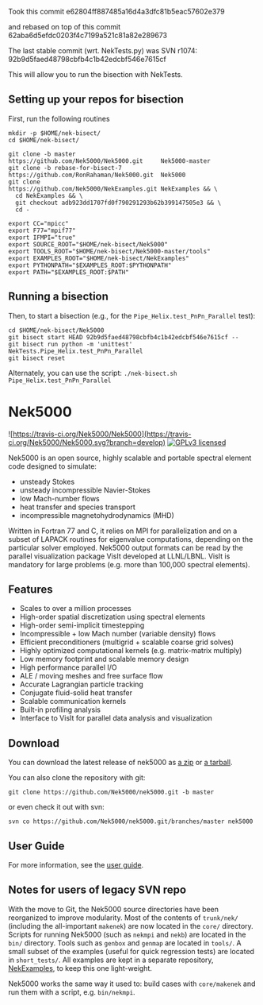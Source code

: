 
Took this commit
e62804ff887485a16d4a3dfc81b5eac57602e379

and rebased on top of this commit
62aba6d5efdc0203f4c7199a521c81a82e289673

The last stable commit (wrt. NekTests.py) was SVN r1074:
92b9d5faed48798cbfb4c1b42edcbf546e7615cf



This will allow you to run the bisection with NekTests.  

## Setting up your repos for bisection

First, run the following routines

```
mkdir -p $HOME/nek-bisect/
cd $HOME/nek-bisect/

git clone -b master              https://github.com/Nek5000/Nek5000.git     Nek5000-master
git clone -b rebase-for-bisect-7 https://github.com/RonRahaman/Nek5000.git  Nek5000
git clone                        https://github.com/Nek5000/NekExamples.git NekExamples && \
  cd NekExamples && \
  git checkout adb923dd1707fd0f790291293b62b399147505e3 && \
  cd -

export CC="mpicc"
export F77="mpif77"
export IFMPI="true"
export SOURCE_ROOT="$HOME/nek-bisect/Nek5000"
export TOOLS_ROOT="$HOME/nek-bisect/Nek5000-master/tools"
export EXAMPLES_ROOT="$HOME/nek-bisect/NekExamples"
export PYTHONPATH="$EXAMPLES_ROOT:$PYTHONPATH"
export PATH="$EXAMPLES_ROOT:$PATH"
```

## Running a bisection

Then, to start a bisection (e.g., for the `Pipe_Helix.test_PnPn_Parallel` test):

```
cd $HOME/nek-bisect/Nek5000
git bisect start HEAD 92b9d5faed48798cbfb4c1b42edcbf546e7615cf --
git bisect run python -m 'unittest' NekTests.Pipe_Helix.test_PnPn_Parallel
git bisect reset
```

Alternately, you can use the script:
``
./nek-bisect.sh Pipe_Helix.test_PnPn_Parallel
``


# Nek5000 
![https://travis-ci.org/Nek5000/Nek5000](https://travis-ci.org/Nek5000/Nek5000.svg?branch=develop)
[![GPLv3 licensed](https://img.shields.io/badge/license-GPLv3-blue.svg)](https://raw.githubusercontent.com/Nek5000/nek5000/develop/LICENSE)

Nek5000 is an open source, highly scalable and portable spectral element code
designed to simulate:
* unsteady Stokes
* unsteady incompressible Navier-Stokes
* low Mach-number flows
* heat transfer and species transport
* incompressible magnetohydrodynamics (MHD)

Written in Fortran 77 and C, it relies on MPI for parallelization and on a
subset of LAPACK routines for eigenvalue computations, depending on the
particular solver employed.  Nek5000 output formats can be read by the parallel
visualization package VisIt developed at LLNL/LBNL. VisIt is mandatory for
large problems (e.g. more than 100,000 spectral elements).


## Features

* Scales to over a million processes
* High-order spatial discretization using spectral elements
* High-order semi-implicit timestepping
* Incompressible + low Mach number (variable density) flows
* Efficient preconditioners (multigrid + scalable coarse grid solves)
* Highly optimized computational kernels (e.g. matrix-matrix multiply)
* Low memory footprint and scalable memory design
* High performance parallel I/O
* ALE / moving meshes and free surface flow
* Accurate Lagrangian particle tracking
* Conjugate fluid-solid heat transfer
* Scalable communication kernels
* Built-in profiling analysis
* Interface to VisIt for parallel data analysis and visualization


## Download

You can download the latest release of nek5000 as 
[a zip](https://github.com/Nek5000/nek5000/archive/master.zip) or 
[a tarball](https://github.com/Nek5000/nek5000/archive/master.tar.gz).

You can also clone the repository with git:
```
git clone https://github.com/Nek5000/nek5000.git -b master
```
or even check it out with svn:
```
svn co https://github.com/Nek5000/nek5000.git/branches/master nek5000
```


## User Guide

For more information, see the [user guide](https://nek5000.mcs.anl.gov/documentation/).


## Notes for users of legacy SVN repo

With the move to Git, the Nek5000 source directories have been reorganized to
improve modularity.  Most of the contents of `trunk/nek/` (including the
all-important `makenek`) are now located in the `core/` directory.  Scripts for
running Nek5000 (such as `nekmpi` and `nekb`) are located in the `bin/`
directory.  Tools such as `genbox` and `genmap` are located in `tools/`.  A
small subset of the examples (useful for quick regression tests) are located in
`short_tests/`.  All examples are kept in a separate repository,
[NekExamples](https://github.com/Nek5000/NekExamples), to keep this one
light-weight. 

Nek5000 works the same way it used to: build cases with `core/makenek` and run them with a script, e.g. `bin/nekmpi`.
